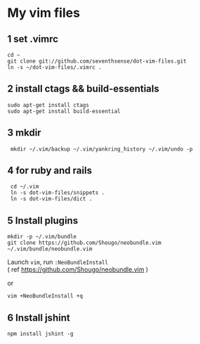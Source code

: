 # My vim files


## 1 set .vimrc

```
cd ~
git clone git://github.com/seventhsense/dot-vim-files.git
ln -s ~/dot-vim-files/.vimrc .
```

## 2 install ctags && build-essentials

```
sudo apt-get install ctags
sudo apt-get install build-essential
```

## 3 mkdir

```
 mkdir ~/.vim/backup ~/.vim/yankring_history ~/.vim/undo -p
```

## 4 for ruby and rails

```
 cd ~/.vim
 ln -s dot-vim-files/snippets .
 ln -s dot-vim-files/dict .
``` 


## 5 Install plugins

```
mkdir -p ~/.vim/bundle
git clone https://github.com/Shougo/neobundle.vim ~/.vim/bundle/neobundle.vim
```

Launch `vim`, run `:NeoBundleInstall`    
    ( ref https://github.com/Shougo/neobundle.vim )

or

```
vim +NeoBundleInstall +q
```


## 6 Install jshint

```
npm install jshint -g
```

